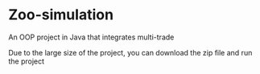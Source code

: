# Zoo-simulation
An OOP project in Java that integrates multi-trade

Due to the large size of the project, you can download the zip file and run the project
